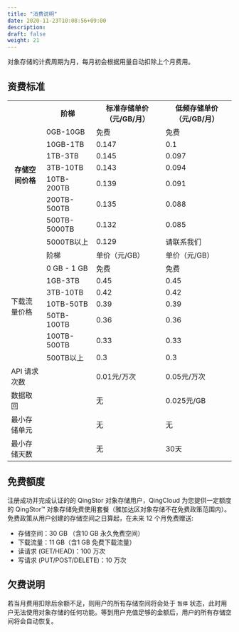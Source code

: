 ```yaml
---
title: "消费说明"
date: 2020-11-23T10:08:56+09:00
description:
draft: false
weight: 21
---
```


对象存储的计费周期为月，每月初会根据用量自动扣除上个月费用。

## 资费标准

<table>
  <tr>
    <th rowspan="9">存储空间价格</th>
    <th>阶梯</th>
    <th>标准存储单价（元/GB/月）</th>
    <th>低频存储单价（元/GB/月）</th>
  </tr>
  <tr>
    <td>0GB-10GB</td>
    <td>免费</td>
    <td>免费</td>
  </tr>
  <tr>
    <td>10GB-1TB</td>
    <td>0.147</td>
    <td>0.1</td>
  </tr>
  <tr>
    <td>1TB-3TB</td>
    <td>0.145</td>
    <td>0.097</td>
  </tr>
  <tr>
    <td>3TB-10TB</td>
    <td>0.143</td>
    <td>0.094</td>
  </tr>
  <tr>
    <td>10TB-200TB</td>
    <td>0.139</td>
    <td>0.091</td>
  </tr>
  <tr>
    <td>200TB-500TB</td>
    <td>0.135</td>
    <td>0.088</td>
  </tr>
  <tr>
    <td>500TB-5000TB</td>
    <td>0.132</td>
    <td>0.085</td>
  </tr>
  <tr>
    <td>5000TB以上</td>
    <td>0.129</td>
    <td>请联系我们</td>
  </tr>
  <tr>
    <td rowspan="8">下载流量价格</td>
    <td>阶梯</td>
    <td>单价（元/GB）</td>
    <td>单价（元/GB）</td>
  </tr>
  <tr>
    <td>0 GB - 1 GB</td>
    <td>免费</td>
    <td>免费</td>
  </tr>
  <tr>
    <td>1GB-3TB</td>
    <td>0.45</td>
    <td>0.45</td>
  </tr>
  <tr>
    <td>3TB-10TB</td>
    <td>0.42</td>
    <td>0.42</td>
  </tr>
  <tr>
    <td>10TB-50TB</td>
    <td>0.39</td>
    <td>0.39</td>
  </tr>
  <tr>
    <td>50TB-100TB</td>
    <td>0.36</td>
    <td>0.36</td>
  </tr>
  <tr>
    <td>100TB-500TB</td>
    <td>0.33</td>
    <td>0.33</td>
  </tr>
  <tr>
    <td>500TB以上</td>
    <td>0.3</td>
    <td>0.3</td>
  </tr>
  <tr>
    <td>API 请求次数</td>
    <td></td>
    <td>0.01元/万次</td>
    <td>0.05元/万次</td>
  </tr>
  <tr>
    <td>数据取回</td>
    <td></td>
    <td>无</td>
    <td>0.025元/GB</td>
  </tr>
  <tr>
    <td>最小存储单元</td>
    <td></td>
    <td>无</td>
    <td>无</td>
  </tr>
  <tr>
    <td>最小存储天数</td>
    <td></td>
    <td>无</td>
    <td>30天</td>
  </tr>
</table>


## 免费额度

注册成功并完成认证的的 QingStor 对象存储用户，QingCloud 为您提供一定额度的 QingStor™ 对象存储免费使用套餐（雅加达区对象存储不在免费政策范围内）。 免费政策从用户创建的存储空间之日算起，在未来 12 个月免费赠送:

- 存储空间：30 GB （含10 GB 永久免费空间）
- 下载流量：11 GB（含1 GB 免费下载流量）
- 读请求 (GET/HEAD)：100 万次
- 写请求 (PUT/POST/DELETE)：10 万次

## 欠费说明

若当月费用扣除后余额不足，则用户的所有存储空间将会处于 `暂停` 状态，此时用户无法使用对象存储的任何功能。等到用户充值足够的金额后，用户的所有存储空间将会自动恢复。
